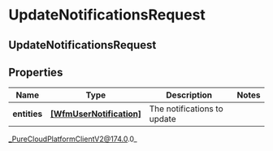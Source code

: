 # UpdateNotificationsRequest

## UpdateNotificationsRequest

## Properties

|Name | Type | Description | Notes|
|------------ | ------------- | ------------- | -------------|
| **entities** | [**[WfmUserNotification]**]([WfmUserNotification]) | The notifications to update | |



_PureCloudPlatformClientV2@174.0.0_
